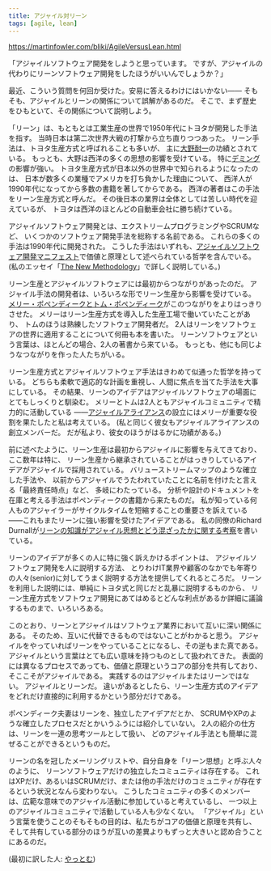 ```yaml
---
title: アジャイル対リーン
tags: [agile, lean]
---
```


https://martinfowler.com/bliki/AgileVersusLean.html






「アジャイルソフトウェア開発をしようと思っています。
ですが、アジャイルの代わりにリーンソフトウェア開発をしたほうがいいんでしょうか？」



最近、こういう質問を何回か受けた。安易に答えるわけにはいかない——
そもそも、アジャイルとリーンの関係について誤解があるのだ。
そこで、まず歴史をひもといて、その関係について説明しよう。



「リーン」は、もともとは工業生産の世界で1950年代にトヨタが開発した手法を指す。
当時日本は第二次世界大戦の打撃から立ち直りつつあった。
リーン手法は、トヨタ生産方式と呼ばれることも多いが、
主に[大野耐一](http://en.wikipedia.org/wiki/Taiichi_Ohno)の功績とされている。
もっとも、大野は西洋の多くの思想の影響を受けている。
特に[デミング](http://en.wikipedia.org/wiki/W._Edwards_Deming)の影響が強い。
トヨタ生産方式が日本以外の世界中で知られるようになったのは、
日本が数多くの業種でアメリカを打ち負かした理由について、
西洋人が1990年代になってから多数の書籍を著してからである。
西洋の著者はこの手法をリーン生産方式と呼んだ。
その後日本の業界は全体としては苦しい時代を迎えているが、
トヨタは西洋のほとんどの自動車会社に勝ち続けている。



アジャイルソフトウェア開発とは、エクストリームプログラミングやSCRUMなど、
いくつかのソフトウェア開発手法を総称する名前である。
これらの多くの手法は1990年代に開発された。
こうした手法はいずれも、[アジャイルソフトウェア開発マニフェスト](http://agilemanifesto.org/)で価値と原理として述べられている哲学を含んでいる。
(私のエッセイ「[The New Methodology](https://martinfowler.com/articles/newMethodology.html)」で詳しく説明している。)



リーン生産とアジャイルソフトウェアには最初からつながりがあったのだ。
アジャイル手法の開発者は、いろいろな形でリーン生産から影響を受けている。
[メリー・ポペンディークとトム・ポペンディーク](http://www.poppendieck.com/)がこのつながりをよりはっきりさせた。
メリーはリーン生産方式を導入した生産工場で働いていたことがあり、
トムのほうは熟練したソフトウェア開発者だ。
2人はリーンをソフトウェアの世界に適用することについて何冊も本を書いた。
リーンソフトウェアという言葉は、ほとんどの場合、2人の著書から来ている。
もっとも、他にも同じようなつながりを作った人たちがいる。



リーン生産方式とアジャイルソフトウェア手法はきわめて似通った哲学を持っている。
どちらも柔軟で適応的な計画を重視し、人間に焦点を当てた手法を大事にしている。
その結果、リーンのアイデアはアジャイルソフトウェアの場面にとてもしっくりと馴染む。
メリーとトムは2人ともアジャイルコミュニティで精力的に活動している
——[アジャイルアライアンス](http://www.agilealliance.org/)の設立にはメリーが重要な役割を果たしたと私は考えている。
(私と同じく彼女もアジャイルアライアンスの創立メンバーだ。
だが私より、彼女のほうがはるかに功績がある。)



前に述べたように、リーン生産は最初からアジャイルに影響を与えてきており、ここ数年は特に、
リーン生産から継承されていることがはっきりしているアイデアがアジャイルで採用されている。
バリューストリームマップのような確立した手法や、
以前からアジャイルでうたわれていたことに名前を付けたと言える「最終責任時点」など、
多岐にわたっている。
分析や設計のドキュメントを在庫と考える手法はポペンディークの書籍から来たものだ。
私が知っている何人ものアジャイラーがサイクルタイムを短縮することの重要さを訴えている
——これもまたリーンに強い影響を受けたアイデアである。
私の同僚のRichard Durnallが[リーンの知識がアジャイル思想とどう混ざったかに関する考察](http://www.richarddurnall.com/?p=44#more-44)を書いている。



リーンのアイデアが多くの人に特に強く訴えかけるポイントは、
アジャイルソフトウェア開発を人に説明する方法、
とりわけIT業界や顧客のなかでも年寄りの人々(senior)に対してうまく説明する方法を提供してくれるところだ。
リーンを利用した説明には、単純にトヨタ式と同じだと乱暴に説明するものから、
リーン生産方式をソフトウェア開発にあてはめるとどんな利点があるか詳細に議論するものまで、いろいろある。



このとおり、リーンとアジャイルはソフトウェア業界において互いに深い関係にある。
そのため、互いに代替できるものではないことがわかると思う。
アジャイルをやっていればリーンをやっていることになるし、その逆もまた真である。
アジャイルという言葉はとても広い意味を持つものとして扱われてきた。
表面的には異なるプロセスであっても、価値と原理というコアの部分を共有しており、そここそがアジャイルである。
実践するのはアジャイルまたはリーンではない。
アジャイルとリーンだ。
違いがあるとしたら、リーン生産方式のアイデアをどれだけ直接的に利用するかという部分だけである。



ポペンディーク夫妻はリーンを、独立したアイデアだとか、
SCRUMやXPのような確立したプロセスだとかいうふうには紹介していない。
2人の紹介の仕方は、リーンを一連の思考ツールとして扱い、
どのアジャイル手法とも簡単に混ぜることができるというものだ。



リーンの名を冠したメーリングリストや、自分自身を「リーン思想」と呼ぶ人々のように、
リーンソフトウェアだけの独立したコミュニティは存在する。
これはXPだけ、あるいはSCRUMだけ、または他の手法だけのコミュニティが存在するという状況となんら変わりない。
こうしたコミュニティの多くのメンバーは、広範な意味でのアジャイル活動に参加していると考えているし、
一つ以上のアジャイルコミュニティで活動している人も少なくない。
「アジャイル」という言葉を使うことのそもそもの目的は、私たちがコアの価値と原理を共有し、
そして共有している部分のほうが互いの差異よりもずっと大きいと認め合うことにあるのだ。

(最初に訳した人: [やっとむ](http://d.hatena.ne.jp/yach/))
